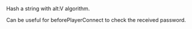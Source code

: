 Hash a string with alt:V algorithm.

Can be useful for beforePlayerConnect to check the received password.